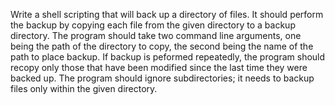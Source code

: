 Write a shell scripting that will back up a directory of files. It should perform the backup by copying each file from the given directory to a backup directory.
The program should take two command line arguments, one being the path of the directory to copy, the second being the name of the path to place backup.
If backup is peformed repeatedly, the program should recopy only those that have been modified since the last time they were backed up.
The program should ignore subdirectories; it needs to backup files only within the given directory.
